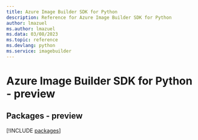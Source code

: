 ```yaml
---
title: Azure Image Builder SDK for Python
description: Reference for Azure Image Builder SDK for Python
author: lmazuel
ms.author: lmazuel
ms.data: 03/08/2023
ms.topic: reference
ms.devlang: python
ms.service: imagebuilder
---
```

# Azure Image Builder SDK for Python - preview
## Packages - preview
[!INCLUDE [packages](image-builder-index.md)]